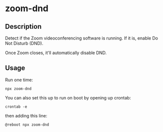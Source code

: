 # zoom-dnd

## Description

Detect if the Zoom videoconferencing software is running. If it is, enable Do Not Disturb (DND).

Once Zoom closes, it'll automatically disable DND.

## Usage

Run one time:

```
npx zoom-dnd
```

You can also set this up to run on boot by opening up crontab:

```
crontab -e
```

then adding this line:
```
@reboot npx zoom-dnd
```

